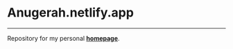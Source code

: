 # Anugerah.netlify.app
---
Repository for my personal [**homepage**](https://anugerah.netlify.app/).
